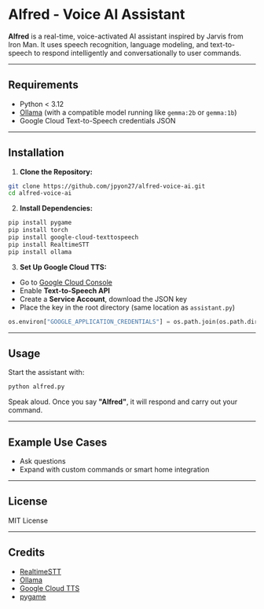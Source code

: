 # Alfred - Voice AI Assistant

**Alfred** is a real-time, voice-activated AI assistant inspired by Jarvis from Iron Man. It uses speech recognition, language modeling, and text-to-speech to respond intelligently and conversationally to user commands.

---

## Requirements

- Python < 3.12
- [Ollama](https://ollama.com) (with a compatible model running like `gemma:2b` or `gemma:1b`)
- Google Cloud Text-to-Speech credentials JSON

---

## Installation

1. **Clone the Repository:**

```bash
git clone https://github.com/jpyon27/alfred-voice-ai.git
cd alfred-voice-ai
```

2. **Install Dependencies:**

```bash
pip install pygame
pip install torch
pip install google-cloud-texttospeech
pip install RealtimeSTT
pip install ollama
```

3. **Set Up Google Cloud TTS:**

- Go to [Google Cloud Console](https://console.cloud.google.com/)
- Enable **Text-to-Speech API**
- Create a **Service Account**, download the JSON key
- Place the key in the root directory (same location as `assistant.py`)

```python
os.environ["GOOGLE_APPLICATION_CREDENTIALS"] = os.path.join(os.path.dirname(__file__), "your_credentials_file.json")
```

---

## Usage

Start the assistant with:

```bash
python alfred.py
```

Speak aloud. Once you say **"Alfred"**, it will respond and carry out your command.

---

## Example Use Cases

- Ask questions
- Expand with custom commands or smart home integration

---

## License

MIT License

---

## Credits

- [RealtimeSTT](https://github.com/SYSTRAN/RealtimeSTT)
- [Ollama](https://ollama.com/)
- [Google Cloud TTS](https://cloud.google.com/text-to-speech)
- [pygame](https://www.pygame.org/)
